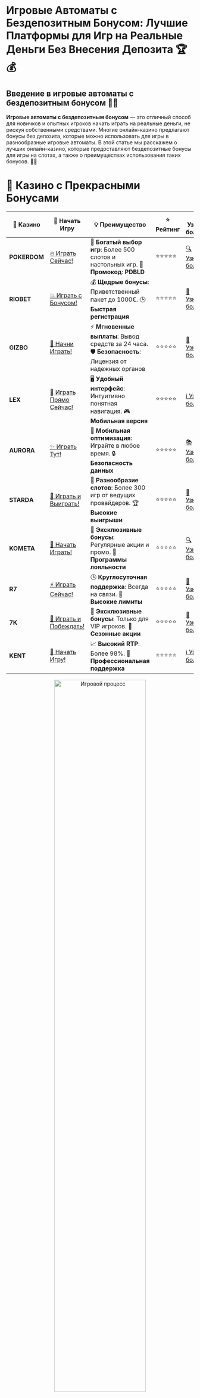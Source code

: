 # **Игровые Автоматы с Бездепозитным Бонусом: Лучшие Платформы для Игр на Реальные Деньги Без Внесения Депозита 🏆💰**

## Введение в **игровые автоматы с бездепозитным бонусом** 🎰💸

**Игровые автоматы с бездепозитным бонусом** — это отличный способ для новичков и опытных игроков начать играть на реальные деньги, не рискуя собственными средствами. Многие онлайн-казино предлагают бонусы без депозита, которые можно использовать для игры в разнообразные игровые автоматы. В этой статье мы расскажем о лучших онлайн-казино, которые предоставляют бездепозитные бонусы для игры на слотах, а также о преимуществах использования таких бонусов. 🚀💎

# 🌟 Казино с Прекрасными Бонусами

| 🎲 **Казино** | 🔗 **Начать Игру** | 💡 **Преимущество** | ⭐ **Рейтинг** | 🔗 **Узнать больше** | 🆕 **Новая информация** |
|--------------|---------------------|---------------------|----------------|----------------------|-------------------------|
| **POKERDOM**  | [🔥 Играть Сейчас!](https://brandplay.link/4k77v2yx) | 🎉 **Богатый выбор игр**: Более 500 слотов и настольных игр. 🎁 **Промокод**: **PDBLD** | ⭐⭐⭐⭐⭐ | [🔍 Узнать больше](https://brandplay.link/4k77v2yx) | 🏆 **Победители турниров** получают эксклюзивные подарки! |
| **RIOBET**    | [💥 Играть с Бонусом!](https://brandplay.link/7xBLTPyj) | 💰 **Щедрые бонусы**: Приветственный пакет до 1000€. 🕒 **Быстрая регистрация** | ⭐⭐⭐⭐⭐ | [📖 Узнать больше](https://brandplay.link/7xBLTPyj) | 💬 **Поддержка 24/7** для комфортной игры в любое время! |
| **GIZBO**     | [🚀 Начни Играть!](https://brandplay.link/bprXw4YV) | ⚡ **Мгновенные выплаты**: Вывод средств за 24 часа. 🛡️ **Безопасность**: Лицензия от надежных органов | ⭐⭐⭐⭐⭐ | [📝 Узнать больше](https://brandplay.link/bprXw4YV) | 🔒 **SSL-шифрование** для максимальной безопасности данных игроков. |
| **LEX**       | [💎 Играть Прямо Сейчас!](https://brandplay.link/zW4hdDFV) | 🖥️ **Удобный интерфейс**: Интуитивно понятная навигация. 🎮 **Мобильная версия** | ⭐⭐⭐⭐⭐ | [ℹ️ Узнать больше](https://brandplay.link/zW4hdDFV) | 📱 **Поддержка всех мобильных устройств** для удобства игры в любом месте. |
| **AURORA**    | [✨ Играть Тут!](https://10trafic-stat2.com/click/668546556bcc6313411604bd/6766/13032/subaccount) | 📱 **Мобильная оптимизация**: Играйте в любое время. 🔒 **Безопасность данных** | ⭐⭐⭐⭐⭐ | [📚 Узнать больше](https://10trafic-stat2.com/click/668546556bcc6313411604bd/6766/13032/subaccount) | 🌍 **Международная лицензия** на деятельность в разных странах. |
| **STARDА**    | [🎉 Играть и Выиграть!](https://brandplay.link/fB7xwRFL) | 🎰 **Разнообразие слотов**: Более 300 игр от ведущих провайдеров. 🏆 **Высокие выигрыши** | ⭐⭐⭐⭐⭐ | [🔎 Узнать больше](https://brandplay.link/fB7xwRFL) | 🎉 **Ежемесячные турниры** с крупными призами! |
| **KOMETA**    | [🎁 Начать Играть!](https://brandplay.link/8ZymQJV8) | 🎁 **Эксклюзивные бонусы**: Регулярные акции и промо. 🔄 **Программы лояльности** | ⭐⭐⭐⭐⭐ | [🔍 Узнать больше](https://brandplay.link/8ZymQJV8) | 🌟 **Персонализированные предложения** для долгосрочных игроков. |
| **R7**        | [⚡ Играть Сейчас!](https://brandplay.link/bMd3Yjsw) | 🕒 **Круглосуточная поддержка**: Всегда на связи. 💸 **Высокие лимиты** | ⭐⭐⭐⭐⭐ | [📖 Узнать больше](https://brandplay.link/bMd3Yjsw) | 🎯 **Рейтинг игроков** для лучших участников. |
| **7K**        | [🎯 Играть и Побеждать!](https://brandplay.link/BvQyFShp) | 🌟 **Эксклюзивные бонусы**: Только для VIP игроков. 🎉 **Сезонные акции** | ⭐⭐⭐⭐⭐ | [📝 Узнать больше](https://brandplay.link/BvQyFShp) | 🥇 **Особые привилегии** для постоянных игроков. |
| **KENT**      | [🔑 Начать Игру!](https://brandplay.link/Fv2WP3js) | 📈 **Высокий RTP**: Более 98%. 💼 **Профессиональная поддержка** | ⭐⭐⭐⭐⭐ | [ℹ️ Узнать больше](https://brandplay.link/Fv2WP3js) | 💬 **Поддержка на нескольких языках** для удобства игроков. |

<div align="center"> <img src="https://i.pinimg.com/originals/1d/b3/25/1db325483acbe642c6d4e6fdd73a4988.gif" alt="Игровой процесс" width="70%"> </div>
---

# 🚀 Быстрые Выигрыши и Поддержка

| 🎲 **Казино** | 🔗 **Начать Игру** | 💡 **Преимущество** | ⭐ **Рейтинг** | 🔗 **Узнать больше** | 🆕 **Новая информация** |
|--------------|---------------------|---------------------|----------------|----------------------|-------------------------|
| **GAMA**      | [🎯 Играть Прямо Сейчас!](https://brandplay.link/j6NMKsDz) | 🔍 **Интуитивный интерфейс**: Легкость использования. 🏅 **Престижные турниры** | ⭐⭐⭐⭐☆ | [🔎 Узнать больше](https://brandplay.link/j6NMKsDz) | 🏆 **Турниры с большими призами** каждый месяц. |
| **ONION**     | [💥 Играть и Выигрывать!](https://brandplay.link/zBGRVpQ9) | 🤑 **Низкие ставки**: Идеально для начинающих. 🔄 **Быстрые выводы** | ⭐⭐⭐⭐☆ | [🔍 Узнать больше](https://brandplay.link/zBGRVpQ9) | 🎮 **Казино для новичков** с простыми правилами. |
| **ЧЕМПИОН**   | [🏅 Играть в Турнире!](https://temon-gter.cfd/go/lRq?p80412p304504pcc44t17455) | 🏅 **Лояльная программа**: Награды за активность. 🎁 **Ежемесячные бонусы** | ⭐⭐⭐⭐☆ | [📖 Узнать больше](https://temon-gter.cfd/go/lRq?p80412p304504pcc44t17455) | 🥇 **Турниры и лояльность** — каждый шаг вознаграждается. |
| **VAVADA**    | [🚀 Играть Без Ожидания!](https://vavadapartner.pro/?promo=ea5c9275-6854-4505-94fc-95ab18221945-linkb2) | 🚀 **Быстрая регистрация**: Начните играть мгновенно. 🔐 **Безопасные транзакции** | ⭐⭐⭐⭐☆ | [📝 Узнать больше](https://vavadapartner.pro/?promo=ea5c9275-6854-4505-94fc-95ab18221945-linkb2) | 🏆 **Программа для новых игроков** с бонусами за регистрацию. |
| **FRIENDS**   | [🎉 Играть и Развлекаться!](https://gofriends.mba/linkb2) | 🤝 **Социальные игры**: Играйте с друзьями. 🌐 **Мультиплатформенность** | ⭐⭐⭐⭐☆ | [ℹ️ Узнать больше](https://gofriends.mba/linkb2) | 🎮 **Играйте с друзьями** и зарабатывайте бонусы за совместные действия. |
| **1WIN**      | [⚡ Играть и Выигрывать!](https://brandplay.link/smXVpBbG) | 🏆 **Спортивные ставки**: Широкий выбор видов спорта. 💵 **Высокие коэффициенты** | ⭐⭐⭐⭐☆ | [📚 Узнать больше](https://brandplay.link/smXVpBbG) | ⚽ **Бонусы на спортивные ставки** для активных игроков. |
| **DRIP**      | [💥 Играть Сразу!](https://drp-ircp01.com/c07e6a3db) | 🌐 **Инновационные игры**: Новейшие игровые технологии. 🛡️ **Высокая безопасность** | ⭐⭐⭐⭐☆ | [🔎 Узнать больше](https://drp-ircp01.com/c07e6a3db) | 🔧 **Инновационные функции** для удобства игры. |
| **JOYCASINO** | [🎰 Играть И Побеждать!](https://rpc30.call2me.pro/?/ru/registration?apkpop=0&partner=p24970p3291217pc98f) | 🎁 **Приятные бонусы**: Ежедневные акции и подарки. 🕹️ **Разнообразие игр** | ⭐⭐⭐⭐☆ | [🔍 Узнать больше](https://rpc30.call2me.pro/?/ru/registration?apkpop=0&partner=p24970p3291217pc98f) | 🎉 **Щедрые фриспины** для новых игроков. |
| **PLAYFORTUNA** | [🔥 Играть С Бонусом!](https://fortunapromo.net/alt/playfortuna/registration?0dc4a9362a71feb7e3f165fb8e766f70) | 🎉 **Регулярные акции**: Бонусы, фриспины и многое другое. 🏅 **Турниры** | ⭐⭐⭐⭐☆ | [📚 Узнать больше](https://fortunapromo.net/alt/playfortuna/registration?0dc4a9362a71feb7e3f165fb8e766f70) | 🎯 **Выгодные предложения** на популярные игры. |
| **SYKAA**     | [💸 Играть Сейчас!](https://s-two-way.com/?source=linkb2&pid=30697) | 💸 **Доступные ставки**: Идеально для новичков. 🎁 **Щедрые бонусы** | ⭐⭐⭐⭐☆ | [🔍 Узнать больше](https://s-two-way.com/?source=linkb2&pid=30697) | 💥 **Акции с большими бонусами** для новичков и опытных игроков. |

<div align="center"> <img src="https://schaeffers-cdn.s3.amazonaws.com/images/default-source/schaeffers-cdn-images/default-images/sectors/bigstock-casino-gambling-concept-with-f-369012793.jpg?sfvrsn=493ad806_4" alt="Игровой процесс" width="70%"> </div>
---

# 💸 Казино с Привлекательными Программами Лояльности

| 🎲 **Казино** | 🔗 **Начать Игру** | 💡 **Преимущество** | ⭐ **Рейтинг** | 🔗 **Узнать больше** | 🆕 **Новая информация** |
|--------------|---------------------|---------------------|----------------|----------------------|-------------------------|
| **KOMETA**    | [🎯 Начни Играть!](https://brandplay.link/8ZymQJV8) | 🎁 **Эксклюзивные бонусы**: Регулярные акции и промо. 🔄 **Программы лояльности** | ⭐⭐⭐⭐⭐ | [🔍 Узнать больше](https://brandplay.link/8ZymQJV8) | 🌟 **Персонализированные предложения** для долгосрочных игроков. |
| **1Xslots**   | [🏅 Играть Прямо Сейчас!](https://brandplay.link/hSB1khtr) | 🎉 **Множество акций**: Еженедельные бонусы и турниры. 🛡️ **Безопасность** | ⭐⭐⭐⭐⭐ | [📚 Узнать больше](https://brandplay.link/hSB1khtr) | 🏅 **Награды за активность**: участники программы лояльности получают специальные привилегии. |
| **R7**        | [🚀 Играть Сейчас!](https://brandplay.link/bMd3Yjsw) | 🕒 **Круглосуточная поддержка**: Всегда на связи. 💸 **Высокие лимиты** | ⭐⭐⭐⭐⭐ | [📖 Узнать больше](https://brandplay.link/bMd3Yjsw) | 💬 **VIP-поддержка** для постоянных игроков с приоритетом. |

<div align="center"> <img src="https://i.pinimg.com/originals/1d/b3/25/1db325483acbe642c6d4e6fdd73a4988.gif" alt="Игровой процесс" width="70%"> </div>
---

---

## Что такое **игровые автоматы с бездепозитным бонусом**? 🧐💡

**Игровые автоматы с бездепозитным бонусом** — это слоты, которые можно играть без необходимости вносить депозит. Казино предоставляют игрокам бонусы в виде бесплатных средств или фриспинов, которые можно использовать на различных слотах. Это дает возможность насладиться игрой на реальные деньги, не рискуя своими средствами. 🎰💵

### Основные особенности **игровых автоматов с бездепозитным бонусом** 📝✅

1. **Без необходимости в депозите**: Вы можете играть на реальные деньги, не внося депозит, используя бездепозитные бонусы.
2. **Щедрые бонусы**: Казино часто предлагают бесплатные фриспины или деньги, которые можно использовать на игровых автоматах.
3. **Широкий выбор игр**: Включает различные слоты от известных провайдеров, таких как **NetEnt**, **Microgaming**, **Play’n GO** и других.
4. **Простота регистрации**: Получить бездепозитный бонус легко — достаточно зарегистрироваться на платформе.

---

## Преимущества **игровых автоматов с бездепозитным бонусом** 🏅🎰

### 1. **Безопасность и отсутствие риска** 💸💥

Играть в игровые автоматы с бездепозитным бонусом позволяет вам испытать удачу без риска потерять свои деньги. Это отличная возможность для новичков, чтобы начать играть на реальные деньги.

### 2. **Простота и доступность** 🧐💡

Процесс получения бездепозитного бонуса прост и быстрый. Вам не нужно вносить депозит или заполнять длинные формы — достаточно создать учетную запись.

### 3. **Обучение и тренировка** 🧠💡

Бездепозитные бонусы — это отличная возможность для игроков, чтобы научиться играть на слотах, не рискуя своими средствами. Вы можете проверить различные игровые автоматы и стратегии, не тратя деньги.

### 4. **Щедрые бонусы и фриспины** 🎁✨

Многие онлайн-казино предлагают бесплатные фриспины и бонусные деньги, которые увеличивают ваши шансы на выигрыш. Это отличный способ проверить казино и игры без обязательных вложений.

---

## Как выбрать **игровые автоматы с бездепозитным бонусом**? 🏆🎯

### 1. **Проверка лицензии и репутации** 🏢🌐

Перед тем как начать играть в игровые автоматы с бездепозитным бонусом, убедитесь, что казино имеет действующую лицензию от надежного регулятора, например, **Curacao eGaming**, **Malta Gaming Authority** или **UK Gambling Commission**. Лицензированные казино гарантируют безопасность игры и защиту ваших средств.

### 2. **Репутация и отзывы игроков** 📝⭐

Проверьте отзывы других игроков о казино. Положительная репутация и высокие оценки говорят о том, что казино предоставляет качественные услуги и честные условия для игры.

### 3. **Условия бонусов и акций** 🎁📜

Изучите условия получения и отыгрыша бездепозитных бонусов. Важно, чтобы бонусы предлагались на выгодных условиях, и вы могли легко использовать их для игры.

### 4. **Методы пополнения и вывода средств** 💳💸

Проверьте, какие методы пополнения счета и вывода средств поддерживаются в казино. Убедитесь, что платформа предлагает безопасные и удобные способы оплаты, такие как банковские карты, электронные кошельки и криптовалюты.

---

## Где найти **игровые автоматы с бездепозитным бонусом**? 🌐💰

### 1. **Pokerdom** 🏆🎰

- **Лицензия**: Curacao eGaming
- **Особенности**: Бездепозитные бонусы, множество слотов и настольных игр.
- **Методы пополнения**: Банковские карты, электронные кошельки, криптовалюты.

#### Преимущества:
- Простота получения бездепозитных бонусов.
- Большой выбор слотов для игры без депозита.
- Быстрые выплаты и простота регистрации.

---

### 2. **Riobet** 🎲💎

- **Лицензия**: Malta Gaming Authority
- **Особенности**: Фриспины и бонусы без депозита для игры на популярных слотах.
- **Методы пополнения**: Visa, MasterCard, Skrill, Neteller.

#### Преимущества:
- Привлекательные бонусы для новых игроков.
- Множество бесплатных игр и фриспинов.
- Простая навигация и быстрые выплаты.

---

### 3. **Gizbo** 💸🎉

- **Лицензия**: UK Gambling Commission
- **Особенности**: Бонусы без депозита, фриспины на слотах.
- **Методы пополнения**: Банковские карты, электронные кошельки.

#### Преимущества:
- Множество слотов с бездепозитными бонусами.
- Простой интерфейс и быстрые выплаты.
- Регулярные акции и бонусы для новых игроков.

---

### 4. **LEX** 🌟🎰

- **Лицензия**: Curacao eGaming
- **Особенности**: Программы лояльности, фриспины и бездепозитные бонусы.
- **Методы пополнения**: Visa, MasterCard, Skrill.

#### Преимущества:
- Удобный интерфейс и высокие лимиты на депозиты.
- Программы лояльности для постоянных игроков.
- Множество бонусных предложений.

---

### 5. **Aurora** 🏅💎

- **Лицензия**: Malta Gaming Authority
- **Особенности**: Бесплатные спины и бонусы без депозита.
- **Методы пополнения**: PayPal, Visa, MasterCard.

#### Преимущества:
- Регулярные акции и турниры с бездепозитными бонусами.
- Простой интерфейс и большой выбор игр.
- Высокие RTP на слоты и настольные игры.

---

### 6. **Starda** ✨🎰

- **Лицензия**: Curacao eGaming
- **Особенности**: Множество бездепозитных бонусов, поддержка криптовалют.
- **Методы пополнения**: Электронные кошельки, криптовалюты.

#### Преимущества:
- Множество бездепозитных бонусов для новых игроков.
- Быстрая обработка выплат.
- Высокие лимиты на депозиты и выводы.

---

### 7. **Kometa** 🚀🎮

- **Лицензия**: Malta Gaming Authority
- **Особенности**: Бесплатные фриспины и бонусы без депозита.
- **Методы пополнения**: Visa, MasterCard, Skrill.

#### Преимущества:
- Простой интерфейс и быстрые выплаты.
- Множество бесплатных игр и бонусов.
- Прекрасное качество мобильной версии.

---

## Заключение: **Игровые автоматы с бездепозитным бонусом** — играйте и выигрывайте без рисков! 🎉💰

**Игровые автоматы с бездепозитным бонусом** — это отличная возможность для игроков начать игру и выигрывать реальные деньги без риска потерять свои средства. Выбирайте надежные казино с хорошими бонусами и наслаждайтесь игрой! Пусть удача будет на вашей стороне! 🍀🎰

---

## Часто задаваемые вопросы (FAQ) ❓📚

### 1. Что такое **игровые автоматы с бездепозитным бонусом**? 🎰💸

**Игровые автоматы с бездепозитным бонусом** — это возможность играть в слоты, используя бонусы без необходимости вносить депозит.

### 2. Как выбрать **игровые автоматы с бездепозитным бонусом**? 🏆🎮

При выборе важно обратить внимание на репутацию казино, условия бонусов, разнообразие игр и безопасность транзакций.

### 3. Какие бонусы предлагаются в **игровых автоматах с бездепозитным бонусом**? 🎁🎉

В казино с бездепозитными бонусами предлагают фриспины, бесплатные деньги или другие привилегии для игры на слотах.

### 4. Где найти **игровые автоматы с бездепозитным бонусом**? 🌐💸

Вы можете найти **игровые автоматы с бездепозитным бонусом** на специализированных сайтах, которые предлагают рейтинг лучших казино с бонусами без депозита.
